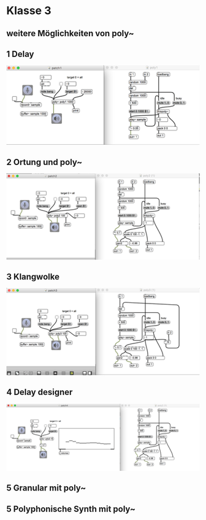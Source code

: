 # Klasse 3



## weitere Möglichkeiten von poly~ 


## 1 Delay
![](K3/p1.png)


## 2 Ortung und poly~
![](K3/p2.png)

## 3 Klangwolke
![](K3/p3.png)

## 4 Delay designer
![](K3/p4.png)

## 5 Granular mit poly~



## 5 Polyphonische Synth mit poly~


